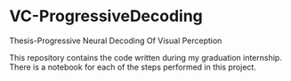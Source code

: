 # VC-ProgressiveDecoding
Thesis-Progressive Neural Decoding Of Visual Perception 

This repository contains the code written during my graduation internship.
There is a notebook for each of the steps performed in this project.
